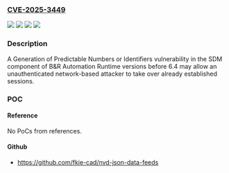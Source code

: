 ### [CVE-2025-3449](https://cve.mitre.org/cgi-bin/cvename.cgi?name=CVE-2025-3449)
![](https://img.shields.io/static/v1?label=Product&message=Automation%20Runtime&color=blue)
![](https://img.shields.io/static/v1?label=Version&message=4%20&color=brightgreen)
![](https://img.shields.io/static/v1?label=Version&message=6.0%20&color=brightgreen)
![](https://img.shields.io/static/v1?label=Vulnerability&message=CWE-340%3A%20Generation%20of%20Predictable%20Numbers%20or%20Identifiers&color=brightgreen)

### Description

A Generation of Predictable Numbers or Identifiers vulnerability in the SDM component of B&R Automation Runtime versions before 6.4 may allow an unauthenticated network-based attacker to take over already established sessions.

### POC

#### Reference
No PoCs from references.

#### Github
- https://github.com/fkie-cad/nvd-json-data-feeds

